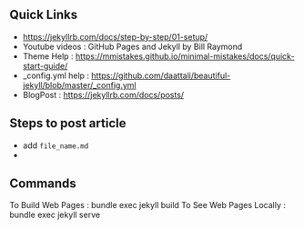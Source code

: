 ## Quick Links

- https://jekyllrb.com/docs/step-by-step/01-setup/
- Youtube videos : GitHub Pages and Jekyll by Bill Raymond
- Theme Help : https://mmistakes.github.io/minimal-mistakes/docs/quick-start-guide/
- _config.yml help : https://github.com/daattali/beautiful-jekyll/blob/master/_config.yml
- BlogPost : https://jekyllrb.com/docs/posts/

## Steps to post article

- add `file_name.md`
-

## Commands

To Build Web Pages : bundle exec jekyll build
To See Web Pages Locally : bundle exec jekyll serve